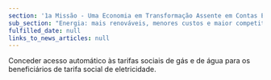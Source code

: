 ```yaml
---
section: '1a Missão - Uma Economia em Transformação Assente em Contas Equilibradas'
sub_section: "Energia: mais renováveis, menores custos e maior competitividade"
fulfilled_date: null
links_to_news_articles: null
---
```


Conceder acesso automático às tarifas sociais de gás e de água para os beneficiários de tarifa social de eletricidade.